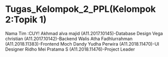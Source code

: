 # Tugas_Kelompok_2_PPL(Kelompok 2:Topik 1)
Nama Tim :CUY!
Akhmad alva majid         (A11.2017.10145)-Database Design
Vega christian            (A11.2017.10142)-Backend
Walis Atha Fadhlurrahman  (A11.2018.11383)-Frontend
Moch Dandy Yudha Perwira  (A11.2018.11470)-UI Designer
Ridho Mei Pratama S       (A11.2018.11476)-Project Leader




